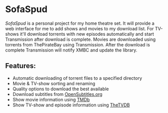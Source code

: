 # SofaSpud

*SofaSpud* is a personal project for my home theatre set. It will provide a web interface for me to add shows and movies to my download list. For TV-shows it'll download torrents with new episodes automatically and start Transmission after download is complete. Movies are downloaded using torrents from ThePirateBay using Transmission. After the download is complete Transmission will notify XMBC and update the library.

## Features:

* Automatic downloading of torrent files to a specified directory
* Movie & TV-show sorting and renaming
* Quality options to download the best available
* Download subtitles from [OpenSubtitles.org](http://www.opensubtitles.org)
* Show movie information using [TMDb](http://www.themoviedb.org)
* Show TV-show and episode information using [TheTVDB](http://www.thetvdv.com)


